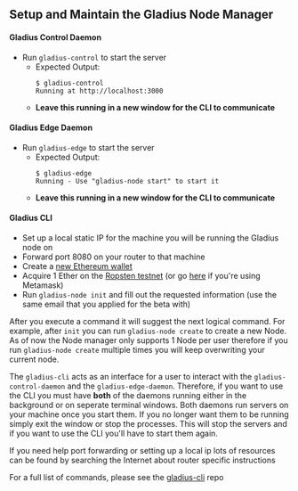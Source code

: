 ## Setup and Maintain the Gladius Node Manager

#### Gladius Control Daemon

* Run `gladius-control` to start the server
  * Expected Output:
    ```
    $ gladius-control                                                                       
    Running at http://localhost:3000
    ```
  * **Leave this running in a new window for the CLI to communicate**

#### Gladius Edge Daemon

  * Run `gladius-edge` to start the server
    * Expected Output:
      ```
      $ gladius-edge                                                                       
      Running - Use "gladius-node start" to start it
      ```
    * **Leave this running in a new window for the CLI to communicate**

#### Gladius CLI

- Set up a local static IP for the machine you will be running the Gladius node on
- Forward port 8080 on your router to that machine
- Create a [new Ethereum wallet](https://medium.com/benebit/how-to-create-a-wallet-on-myetherwallet-and-metamask-e84da095d888)
- Acquire 1 Ether on the [Ropsten testnet](http://faucet.ropsten.be:3001/) (or go [here](https://blog.bankex.org/how-to-buy-ethereum-using-metamask-ccea0703daec) if you're using Metamask)
- Run `gladius-node init` and fill out the requested
information (use the same email that you applied for the beta with)

After you execute a command it will suggest the next logical command. For example, after `init` you can run `gladius-node create` to create a new Node. As of now the Node manager only supports 1 Node per user therefore if you run `gladius-node create` multiple times you will keep overwriting your current node.

The `gladius-cli` acts as an interface for a user to interact with the `gladius-control-daemon` and the `gladius-edge-daemon`. Therefore, if you want to use the CLI you must have **both** of the daemons running either in the background or on seperate terminal windows. Both daemons run servers on your machine once you start them. If you no longer want them to be running simply exit the window or stop the processes. This will stop the servers and if you want to use the CLI you'll have to start them again.

If you need help port forwarding or setting up a local ip lots of resources can be found by searching the Internet about router specific instructions

For a full list of commands, please see the [gladius-cli](https://github.com/gladiusio/gladius-cli) repo
